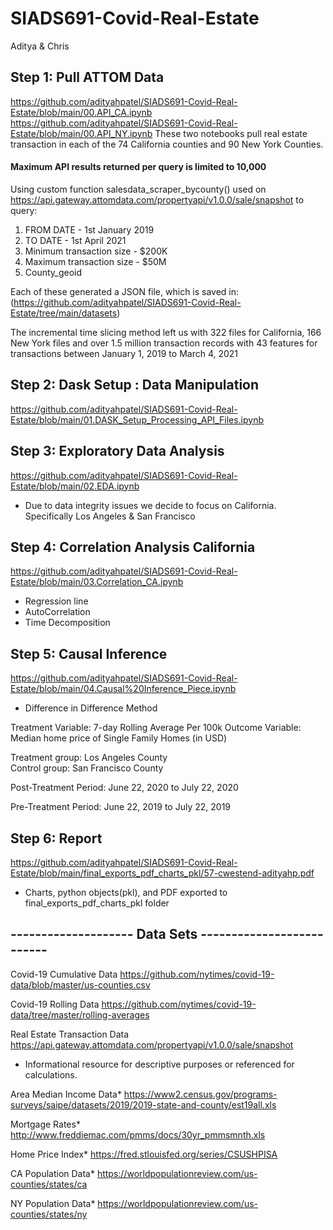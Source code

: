 # SIADS691-Covid-Real-Estate
Aditya & Chris

## Step 1: Pull ATTOM Data
https://github.com/adityahpatel/SIADS691-Covid-Real-Estate/blob/main/00.API_CA.ipynb
https://github.com/adityahpatel/SIADS691-Covid-Real-Estate/blob/main/00.API_NY.ipynb
These two notebooks pull real estate transaction in each of the 74 California counties and 90 New York Counties.
#### Maximum API results returned per query is limited to 10,000 
Using custom function salesdata_scraper_bycounty() used on https://api.gateway.attomdata.com/propertyapi/v1.0.0/sale/snapshot to query:
1) FROM DATE - 1st January 2019
2) TO DATE - 1st April 2021
3) Minimum transaction size - $200K
4) Maximum transaction size - $50M
5) County_geoid

Each of these generated a JSON file, which is saved in: (https://github.com/adityahpatel/SIADS691-Covid-Real-Estate/tree/main/datasets) 

The incremental time slicing method left us with 322 files for California, 166 New York files and over 1.5 million transaction records with 43 features for transactions between January 1, 2019 to March 4, 2021
 
## Step 2: Dask Setup : Data Manipulation
https://github.com/adityahpatel/SIADS691-Covid-Real-Estate/blob/main/01.DASK_Setup_Processing_API_Files.ipynb

## Step 3: Exploratory Data Analysis
https://github.com/adityahpatel/SIADS691-Covid-Real-Estate/blob/main/02.EDA.ipynb
- Due to data integrity issues we decide to focus on California. Specifically Los Angeles & San Francisco

## Step 4: Correlation Analysis California
https://github.com/adityahpatel/SIADS691-Covid-Real-Estate/blob/main/03.Correlation_CA.ipynb
- Regression line
- AutoCorrelation
- Time Decomposition
## Step 5: Causal Inference 
https://github.com/adityahpatel/SIADS691-Covid-Real-Estate/blob/main/04.Causal%20Inference_Piece.ipynb
- Difference in Difference Method

Treatment Variable: 7-day Rolling Average Per 100k
Outcome Variable: Median home price of Single Family Homes (in USD)

Treatment group: Los Angeles County   
Control group: San Francisco County

Post-Treatment Period: 
June 22, 2020 to July 22, 2020

Pre-Treatment Period: 
June 22, 2019 to July 22, 2019

## Step 6: Report
https://github.com/adityahpatel/SIADS691-Covid-Real-Estate/blob/main/final_exports_pdf_charts_pkl/57-cwestend-adityahp.pdf

- Charts, python objects(pkl), and PDF exported to final_exports_pdf_charts_pkl folder

##  -------------------- Data Sets --------------------------

Covid-19 Cumulative Data
https://github.com/nytimes/covid-19-data/blob/master/us-counties.csv

Covid-19 Rolling Data
https://github.com/nytimes/covid-19-data/tree/master/rolling-averages

Real Estate Transaction Data
https://api.gateway.attomdata.com/propertyapi/v1.0.0/sale/snapshot

* Informational resource for descriptive purposes or referenced for calculations. 

Area Median Income Data*
https://www2.census.gov/programs-surveys/saipe/datasets/2019/2019-state-and-county/est19all.xls

Mortgage Rates*
http://www.freddiemac.com/pmms/docs/30yr_pmmsmnth.xls

Home Price Index*
https://fred.stlouisfed.org/series/CSUSHPISA

CA Population Data*
https://worldpopulationreview.com/us-counties/states/ca

NY Population Data*
https://worldpopulationreview.com/us-counties/states/ny
